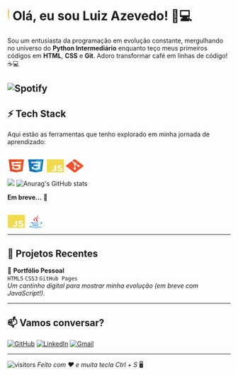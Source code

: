 # <img src="https://raw.githubusercontent.com/ABSphreak/ABSphreak/master/gifs/Hi.gif" height="32px" width="5px"> Olá, eu sou Luiz Azevedo! 👨💻

Sou um entusiasta da programação em evolução constante, mergulhando no universo do **Python Intermediário** enquanto teço meus primeiros códigos em **HTML**, **CSS** e **Git**. Adoro transformar café em linhas de código! ☕️💻  

![Spotify](https://img.shields.io/badge/Spotify-1ED760?&style=for-the-badge&logo=spotify&logoColor=white)
---

## ⚡ Tech Stack

Aqui estão as ferramentas que tenho explorado em minha jornada de aprendizado:

<div style="display: inline_block"><br>
  <img align="center" alt="HTML" height="30" width="40" src="https://raw.githubusercontent.com/devicons/devicon/master/icons/html5/html5-original.svg">
  <img align="center" alt="CSS" height="30" width="40" src="https://raw.githubusercontent.com/devicons/devicon/master/icons/css3/css3-original.svg">
  <img align="center" alt="Js" height="30" width="40" src="https://raw.githubusercontent.com/devicons/devicon/master/icons/javascript/javascript-plain.svg">
  <img align="center" alt="PHP" height="30" width="40" src="https://raw.githubusercontent.com/devicons/devicon/master/icons/git/git-original.svg">
</div>

![](https://github-readme-stats.vercel.app/api?username=Henriluiz&hide=contribs,prs)
![Anurag's GitHub stats](https://github-readme-stats.vercel.app/api?username=Henriluiz&show_icons=true)



**Em breve...** 🚀 
<div style="display: inline_block"><br>
  <img align="center" alt="JavaScript" height="30" width="40" src="https://raw.githubusercontent.com/devicons/devicon/master/icons/javascript/javascript-plain.svg">
  <img align="center" alt="JAVA" height="30" width="40" src="https://raw.githubusercontent.com/devicons/devicon/master/icons/java/java-original.svg">
</div>

---

## 🚀 Projetos Recentes

🎨 **Portfólio Pessoal**  
`HTML5` `CSS3` `GitHub Pages`  
*Um cantinho digital para mostrar minha evolução (em breve com JavaScript!)*.

---

## 📫 Vamos conversar?

[![GitHub](https://img.shields.io/badge/GitHub-100000?style=for-the-badge&logo=github&logoColor=white)](https://github.com/seuusername) 
[![LinkedIn](https://img.shields.io/badge/LinkedIn-0077B5?style=for-the-badge&logo=linkedin&logoColor=white)](https://linkedin.com/in/seuprofile) 
[![Gmail](https://img.shields.io/badge/Gmail-D14836?style=for-the-badge&logo=gmail&logoColor=white)](mailto:seuemail@example.com)

---

![visitors](https://visitor-badge.glitch.me/badge?page_id=Henriluiz.Henriluiz)
*Feito com ❤️ e muita tecla Ctrl + S* 🖥️
